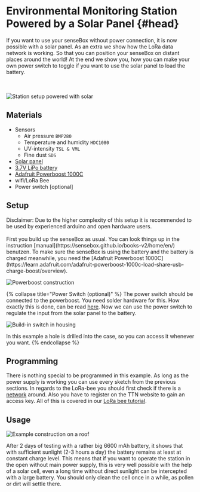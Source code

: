 # Environmental Monitoring Station Powered by a Solar Panel {#head}

<div class="description">
If you want to use your senseBox without power connection, it is now possible with a solar panel. As an extra we show how the LoRa data network is working. So that you can position your senseBox on distant places around the world! At the end we show you, how you can make your own power switch to toggle if you want to use the solar panel to load the battery.
</div>
<div class="line">
    <br>
    <br>
</div>

![Station setup powered with solar](../../../pictures/solar_aufbau_rough.jpg)

## Materials 
- Sensors
  - Air pressure `BMP280`
  - Temperature and humidity `HDC1080`
  - UV-intensity `TSL & VML`
  - Fine dust `SDS`
- [Solar panel](https://www.amazon.de/Watt-Solarpanel-Volt-Powerbanks-Solarleuchten/dp/B014HWT520/ref=sr_1_1?ie=UTF8&qid=1532255953&sr=8-1&keywords=villageboom)
- [3.7V LiPo battery](https://eckstein-shop.de/LiPo-Akku-Lithium-Ion-Polymer-Batterie-37V-2000mAh-JST-PH-Connector)
- [Adafruit Powerboost 1000C](https://learn.adafruit.com/adafruit-powerboost-1000c-load-share-usb-charge-boost/overview)
- wifi/LoRa Bee
- Power switch [optional]


## Setup

<div class="box_warning">
    <i class="fa fa-exclamation-circle fa-fw" aria-hidden="true" style="color: #f0ad4e"></i>
    Disclaimer: Due to the higher complexity of this setup it is recommended to be used by experienced arduino and open hardware users.
</div>
<br>
First you build up the senseBox as usual. You can look things up in the instruction [manual](https://sensebox.github.io/books-v2/home/en/) benutzen.
To make sure the senseBox is using the battery and the battery is charged meanwhile, you need the [Adafruit Powerboost 1000C](https://learn.adafruit.com/adafruit-powerboost-1000c-load-share-usb-charge-boost/overview).

![Powerboost construction](../../../pictures/solar_powerboost.jpg)


{% collapse title="Power Switch (optional)" %}
The power switch should be connected to the powerboost. You need solder hardware for this. How exactly this is done, can be read [here](https://learn.adafruit.com/adafruit-powerboost-1000c-load-share-usb-charge-boost/assembly#on-slash-off-switch-3-5).
Now we can use the power switch to regulate the input from the solar panel to the battery.

![Build-in switch in housing](../../../pictures/solar_aufbau_schalter.jpg)

In this example a hole is drilled into the case, so you can access it whenever you want. 
{% endcollapse %}

## Programming

There is nothing special to be programmed in this example. As long as the power supply is working you can use every sketch from the previous sections. In regards to the LoRa-bee you should first check if there is a [network](https://www.thethingsnetwork.org/community#list-communities-map) around. Also you have to register on the TTN website to gain an access key. All of this is covered in our [LoRa bee tutorial](https://sensebox.github.io/books-v2/edu/de/komponenten/bees/lora.html).

## Usage

![Example construction on a roof](../../../pictures/solar_aufbau_dach.jpg)

After 2 days of testing with a rather big 6600 mAh battery, it shows that with sufficient sunlight (2-3 hours a day) the battery remains at least at constant charge level. 
This means that if you want to operate the station in the open without main power supply, this is very well possible with the help of a solar cell, even a long time without direct sunlight can be intercepted with a large battery. You should only clean the cell once in a while, as pollen or dirt will settle there.
